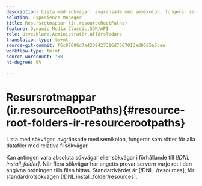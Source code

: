 ```yaml
---
description: Lista med sökvägar, avgränsade med semikolon, fungerar som rötter för alla datafiler med relativa filsökvägar.
solution: Experience Manager
title: Resursrotmappar (ir.resourceRootPaths)
feature: Dynamic Media Classic,SDK/API
role: Utvecklare,Administratör,Affärsledare
translation-type: tm+mt
source-git-commit: f6c97606d7a4209427316d7367013ad9585a5cae
workflow-type: tm+mt
source-wordcount: '88'
ht-degree: 0%

---
```



# Resursrotmappar (ir.resourceRootPaths){#resource-root-folders-ir-resourcerootpaths}

Lista med sökvägar, avgränsade med semikolon, fungerar som rötter för alla datafiler med relativa filsökvägar.

Kan antingen vara absoluta sökvägar eller sökvägar i förhållande till *[!DNL install_folder]*. När flera sökvägar har angetts provar servern varje rot i den angivna ordningen tills filen hittas. Standardvärdet är [!DNL ./resources], för standardrotsökvägen [!DNL install_folder/resources].
